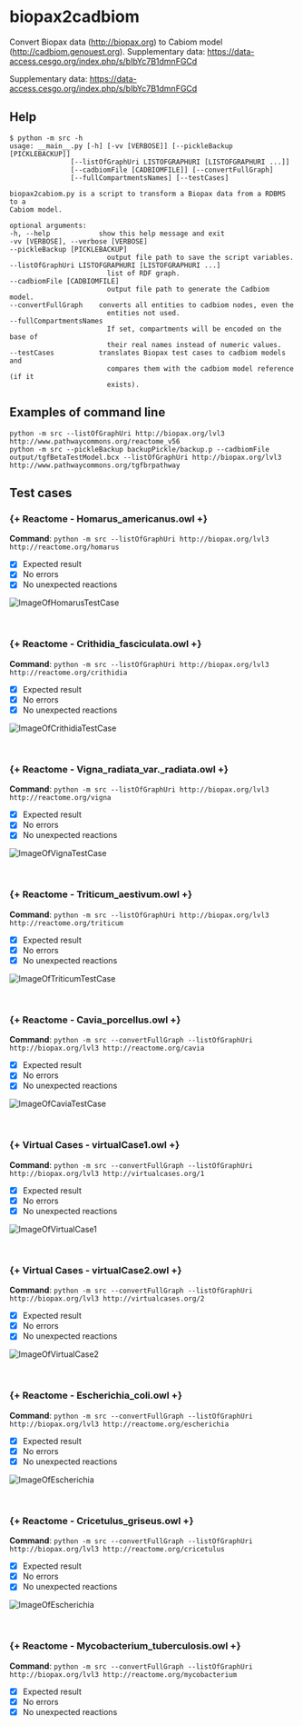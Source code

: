 # biopax2cadbiom

Convert Biopax data (http://biopax.org) to Cabiom model (http://cadbiom.genouest.org).
Supplementary data: https://data-access.cesgo.org/index.php/s/bIbYc7B1dmnFGCd

Supplementary data: https://data-access.cesgo.org/index.php/s/bIbYc7B1dmnFGCd

## Help

    $ python -m src -h
    usage: __main__.py [-h] [-vv [VERBOSE]] [--pickleBackup [PICKLEBACKUP]]
                   [--listOfGraphUri LISTOFGRAPHURI [LISTOFGRAPHURI ...]]
                   [--cadbiomFile [CADBIOMFILE]] [--convertFullGraph]
                   [--fullCompartmentsNames] [--testCases]

    biopax2cabiom.py is a script to transform a Biopax data from a RDBMS to a
    Cabiom model.

    optional arguments:
    -h, --help            show this help message and exit
    -vv [VERBOSE], --verbose [VERBOSE]
    --pickleBackup [PICKLEBACKUP]
                            output file path to save the script variables.
    --listOfGraphUri LISTOFGRAPHURI [LISTOFGRAPHURI ...]
                            list of RDF graph.
    --cadbiomFile [CADBIOMFILE]
                            output file path to generate the Cadbiom model.
    --convertFullGraph    converts all entities to cadbiom nodes, even the
                            entities not used.
    --fullCompartmentsNames
                            If set, compartments will be encoded on the base of
                            their real names instead of numeric values.
    --testCases           translates Biopax test cases to cadbiom models and
                            compares them with the cadbiom model reference (if it
                            exists).


## Examples of command line

    python -m src --listOfGraphUri http://biopax.org/lvl3 http://www.pathwaycommons.org/reactome_v56
    python -m src --pickleBackup backupPickle/backup.p --cadbiomFile output/tgfBetaTestModel.bcx --listOfGraphUri http://biopax.org/lvl3 http://www.pathwaycommons.org/tgfbrpathway

## Test cases

[//]: # (TESTS_START)
### {+ Reactome - Homarus_americanus.owl +}
__Command__: `python -m src --listOfGraphUri http://biopax.org/lvl3 http://reactome.org/homarus`
  * [x] Expected result
  * [x] No errors
  * [x] No unexpected reactions

![ImageOfHomarusTestCase](testCases/img/homarus.png)

<br/>

### {+ Reactome - Crithidia_fasciculata.owl +}
__Command__: `python -m src --listOfGraphUri http://biopax.org/lvl3 http://reactome.org/crithidia`
  * [x] Expected result
  * [x] No errors
  * [x] No unexpected reactions

![ImageOfCrithidiaTestCase](testCases/img/crithidia.png)

<br/>

### {+ Reactome - Vigna_radiata_var._radiata.owl +}
__Command__: `python -m src --listOfGraphUri http://biopax.org/lvl3 http://reactome.org/vigna`
  * [x] Expected result
  * [x] No errors
  * [x] No unexpected reactions

![ImageOfVignaTestCase](testCases/img/vigna.png)

<br/>

### {+ Reactome - Triticum_aestivum.owl +}
__Command__: `python -m src --listOfGraphUri http://biopax.org/lvl3 http://reactome.org/triticum`
  * [x] Expected result
  * [x] No errors
  * [x] No unexpected reactions

![ImageOfTriticumTestCase](testCases/img/triticum.png)

<br/>

### {+ Reactome - Cavia_porcellus.owl +}
__Command__: `python -m src --convertFullGraph --listOfGraphUri http://biopax.org/lvl3 http://reactome.org/cavia`
  * [x] Expected result
  * [x] No errors
  * [x] No unexpected reactions

![ImageOfCaviaTestCase](testCases/img/cavia.png)

<br/>

### {+ Virtual Cases - virtualCase1.owl +}
__Command__: `python -m src --convertFullGraph --listOfGraphUri http://biopax.org/lvl3 http://virtualcases.org/1`
  * [x] Expected result
  * [x] No errors
  * [x] No unexpected reactions

![ImageOfVirtualCase1](testCases/img/virtualCase1.png)

<br/>

### {+ Virtual Cases - virtualCase2.owl +}
__Command__: `python -m src --convertFullGraph --listOfGraphUri http://biopax.org/lvl3 http://virtualcases.org/2`
  * [x] Expected result
  * [x] No errors
  * [x] No unexpected reactions

![ImageOfVirtualCase2](testCases/img/virtualCase2.png)

<br/>

### {+ Reactome - Escherichia_coli.owl +}
__Command__: `python -m src --convertFullGraph --listOfGraphUri http://biopax.org/lvl3 http://reactome.org/escherichia`
  * [x] Expected result
  * [x] No errors
  * [x] No unexpected reactions

![ImageOfEscherichia](testCases/img/escherichia.png)

<br/>

### {+ Reactome - Cricetulus_griseus.owl +}
__Command__: `python -m src --convertFullGraph --listOfGraphUri http://biopax.org/lvl3 http://reactome.org/cricetulus`
  * [x] Expected result
  * [x] No errors
  * [x] No unexpected reactions

![ImageOfEscherichia](testCases/img/cricetulus.png)

<br/>

### {+ Reactome - Mycobacterium_tuberculosis.owl +}
__Command__: `python -m src --convertFullGraph --listOfGraphUri http://biopax.org/lvl3 http://reactome.org/mycobacterium`
  * [x] Expected result
  * [x] No errors
  * [x] No unexpected reactions

[//]: # (TESTS_END)
